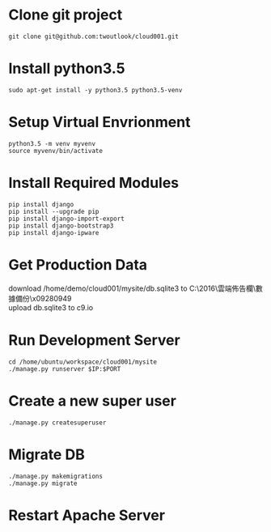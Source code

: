 # Clone git project
    git clone git@github.com:twoutlook/cloud001.git

# Install python3.5
    
    sudo apt-get install -y python3.5 python3.5-venv
    
# Setup Virtual Envrionment 

    python3.5 -m venv myvenv
    source myvenv/bin/activate

# Install Required Modules
    pip install django
    pip install --upgrade pip
    pip install django-import-export
    pip install django-bootstrap3
    pip install django-ipware
    
# Get Production Data
download /home/demo/cloud001/mysite/db.sqlite3 to C:\2016\雲端佈告欄\數據備份\x09280949\
upload db.sqlite3 to c9.io
    
    
# Run Development Server
    cd /home/ubuntu/workspace/cloud001/mysite
    ./manage.py runserver $IP:$PORT
    
# Create a new super user
    ./manage.py createsuperuser

# Migrate DB
    ./manage.py makemigrations
    ./manage.py migrate


# Restart Apache Server
